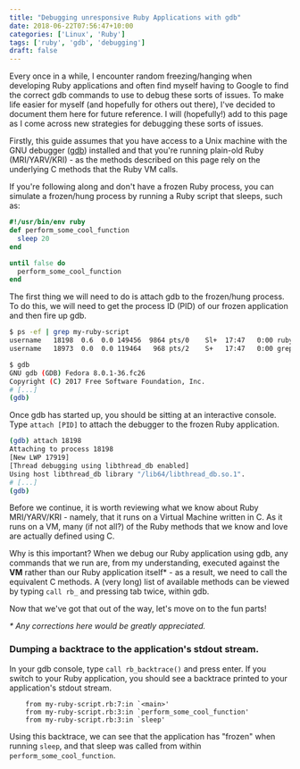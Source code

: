 ```yaml
---
title: "Debugging unresponsive Ruby Applications with gdb"
date: 2018-06-22T07:56:47+10:00
categories: ['Linux', 'Ruby']
tags: ['ruby', 'gdb', 'debugging']
draft: false
---
```


Every once in a while, I encounter random freezing/hanging when developing Ruby applications and often find myself having to Google to find the correct gdb commands to use to debug these sorts of issues. To make life easier for myself (and hopefully for others out there), I've decided to document them here for future reference. I will (hopefully!) add to this page as I come across new strategies for debugging these sorts of issues.

Firstly, this guide assumes that you have access to a Unix machine with the GNU debugger ([gdb](https://www.gnu.org/s/gdb/)) installed and that you're running plain-old Ruby (MRI/YARV/KRI) - as the methods described on this page rely on the underlying C methods that the Ruby VM calls.

 If you're following along and don't have a frozen Ruby process, you can simulate a frozen/hung process by running a Ruby script that sleeps, such as:

```ruby
#!/usr/bin/env ruby
def perform_some_cool_function 
  sleep 20
end

until false do
  perform_some_cool_function
end
```

The first thing we will need to do is attach gdb to the frozen/hung process. To do this, we will need to get the process ID (PID) of our frozen application and then fire up gdb.
  ```bash
  $ ps -ef | grep my-ruby-script
  username   18198  0.6  0.0 149456  9864 pts/0    Sl+  17:47   0:00 ruby my-ruby-script.rb
  username   18973  0.0  0.0 119464   968 pts/2    S+   17:47   0:00 grep --color=auto ruby

  $ gdb
  GNU gdb (GDB) Fedora 8.0.1-36.fc26
  Copyright (C) 2017 Free Software Foundation, Inc.
  # [...]
  (gdb) 
  ```
Once gdb has started up, you should be sitting at an interactive console. Type `attach [PID]` to attach the debugger to the frozen Ruby application.
  ```bash
  (gdb) attach 18198
  Attaching to process 18198
  [New LWP 17919]
  [Thread debugging using libthread_db enabled]
  Using host libthread_db library "/lib64/libthread_db.so.1".
  # [...]
  (gdb) 
  ```

Before we continue, it is worth reviewing what we know about Ruby MRI/YARV/KRI - namely, that it runs on a Virtual Machine written in C. As it runs on a VM, many (if not all?) of the Ruby methods that we know and love are actually defined using C.

Why is this important? When we debug our Ruby application using gdb, any commands that we run are, from my understanding, executed against the __VM__ rather than our Ruby application itself* - as a result, we need to call the equivalent C methods. A (very long) list of available methods can be viewed by typing `call rb_` and pressing tab twice, within gdb.

Now that we've got that out of the way, let's move on to the fun parts!

<em>\* Any corrections here would be greatly appreciated.</em>

### Dumping a backtrace to the application's stdout stream.
In your gdb console, type `call rb_backtrace()` and press enter. If you switch to your Ruby application, you should see a backtrace printed to your application's stdout stream.
```shell
	from my-ruby-script.rb:7:in `<main>'
	from my-ruby-script.rb:3:in `perform_some_cool_function'
	from my-ruby-script.rb:3:in `sleep'
```
Using this backtrace, we can see that the application has "frozen" when running `sleep`, and that sleep was called from within `perform_some_cool_function`.
